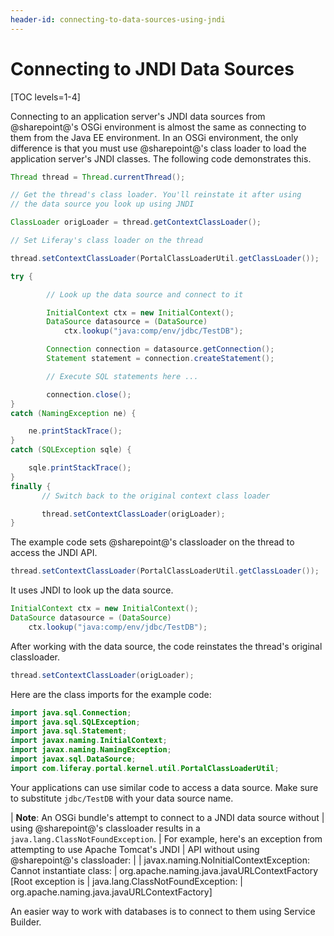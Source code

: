 ```yaml
---
header-id: connecting-to-data-sources-using-jndi
---
```


# Connecting to JNDI Data Sources

[TOC levels=1-4]

Connecting to an application server's JNDI data sources from @sharepoint@'s OSGi
environment is almost the same as connecting to them from the Java EE
environment. In an OSGi environment, the only difference is that you must use
@sharepoint@'s class loader to load the application server's JNDI classes. The
following code demonstrates this.

```java
Thread thread = Thread.currentThread();

// Get the thread's class loader. You'll reinstate it after using
// the data source you look up using JNDI

ClassLoader origLoader = thread.getContextClassLoader();

// Set Liferay's class loader on the thread

thread.setContextClassLoader(PortalClassLoaderUtil.getClassLoader());

try {

        // Look up the data source and connect to it

        InitialContext ctx = new InitialContext();
        DataSource datasource = (DataSource)
            ctx.lookup("java:comp/env/jdbc/TestDB");

        Connection connection = datasource.getConnection();
        Statement statement = connection.createStatement();

        // Execute SQL statements here ...

        connection.close();
}
catch (NamingException ne) {

    ne.printStackTrace();
}
catch (SQLException sqle) {

	sqle.printStackTrace();
}
finally {
       // Switch back to the original context class loader

       thread.setContextClassLoader(origLoader);
}
```

The example code sets @sharepoint@'s classloader on the thread to access the JNDI
API. 

```java
thread.setContextClassLoader(PortalClassLoaderUtil.getClassLoader());
```

It uses JNDI to look up the data source.

```java
InitialContext ctx = new InitialContext();
DataSource datasource = (DataSource)
    ctx.lookup("java:comp/env/jdbc/TestDB"); 
```

After working with the data source, the code reinstates the thread's
original classloader.

```java
thread.setContextClassLoader(origLoader);
```

Here are the class imports for the example code:

```java
import java.sql.Connection;
import java.sql.SQLException;
import java.sql.Statement;
import javax.naming.InitialContext;
import javax.naming.NamingException;
import javax.sql.DataSource;
import com.liferay.portal.kernel.util.PortalClassLoaderUtil;
```

Your applications can use similar code to access a data source. Make sure to
substitute `jdbc/TestDB` with your data source name. 

| **Note**: An OSGi bundle's attempt to connect to a JNDI data source without
| using @sharepoint@'s classloader results in a `java.lang.ClassNotFoundException`.
| For example, here's an exception from attempting to use Apache Tomcat's JNDI 
| API without using @sharepoint@'s classloader:
| 
|     javax.naming.NoInitialContextException: Cannot instantiate class:
|     org.apache.naming.java.javaURLContextFactory [Root exception is
|     java.lang.ClassNotFoundException:
|     org.apache.naming.java.javaURLContextFactory]

An easier way to work with databases is to connect to them using Service Builder. 

<!--
add link back for 'connect to them using Service Builder' once article is available 
-->
